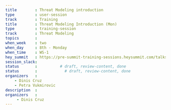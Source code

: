 ```yaml
---
title        : Threat Modeling introduction
type         : user-session
track        : Training
title        : Threat Modeling Introduction (Mon)
type         : training-session
track        : Threat Modeling
topics       : 
when_week    : two
when_day     : 8th - Monday
when_time    : WS-1
hey_summit   : https://pre-summit-training-sessions.heysummit.com/talks/threat-modelling-first-aid-an-introduction-to-threat-modelling-and-risk
session_slack:
status       :          # draft, review-content, done
status       :            # draft, review-content, done
organizers   :
    - Dinis Cruz
    - Petra Vukmirovic
description  : 
organizers   :
     - Dinis Cruz
---
```

